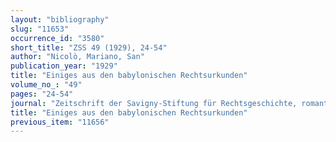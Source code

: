 ```yaml
---
layout: "bibliography"
slug: "11653"
occurrence_id: "3580"
short_title: "ZSS 49 (1929), 24-54"
author: "Nicolò, Mariano, San"
publication_year: "1929"
title: "Einiges aus den babylonischen Rechtsurkunden"
volume_no_: "49"
pages: "24-54"
journal: "Zeitschrift der Savigny-Stiftung für Rechtsgeschichte, romantistische Abteilung"
title: "Einiges aus den babylonischen Rechtsurkunden"
previous_item: "11656"
---
```

